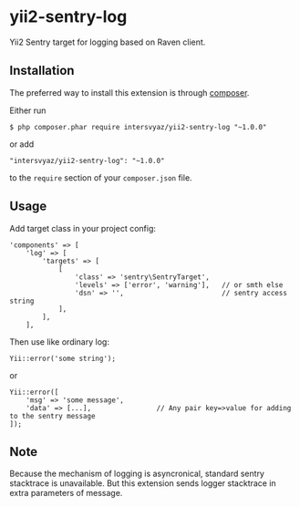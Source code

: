 yii2-sentry-log
===============

Yii2 Sentry target for logging based on Raven client.

## Installation

The preferred way to install this extension is through [composer](http://getcomposer.org/download/).

Either run

```
$ php composer.phar require intersvyaz/yii2-sentry-log "~1.0.0"
```

or add

```
"intersvyaz/yii2-sentry-log": "~1.0.0"
```

to the ```require``` section of your `composer.json` file.

## Usage

Add target class in your project config:

```
'components' => [
    'log' => [
        'targets' => [
            [
                'class' => 'sentry\SentryTarget',
                'levels' => ['error', 'warning'],   // or smth else
                'dsn' => '',                        // sentry access string
            ],
        ],
    ],
```

Then use like ordinary log:

```
Yii::error('some string');
```

or 

```
Yii::error([
    'msg' => 'some message',
    'data' => [...],                // Any pair key=>value for adding to the sentry message 
]);
```

## Note

Because the mechanism of logging is asyncronical, standard sentry stacktrace is unavailable.
But this extension sends logger stacktrace in extra parameters of message.
